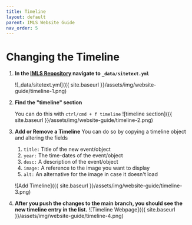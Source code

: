 ```yaml
---
title: Timeline
layout: default
parent: IMLS Website Guide
nav_order: 5
---
```


# Changing the Timeline

1. **In the [IMLS Repository](https://github.com/ucla-imls-open-sci/ucla-imls-open-sci.github.io) navigate to `_data/sitetext.yml`**

    ![_data/sitetext.yml]({{ site.baseurl }}/assets/img/website-guide/timeline-1.png)

2. **Find the "timeline" section**

    You can do this with `ctrl/cmd + f timeline`
    ![timeline section]({{ site.baseurl }}/assets/img/website-guide/timeline-2.png)

3. **Add or Remove a Timeline**
    You can do so by copying a timeline object and altering the fields
    1. `title:` Title of the new event/object
    2. `year:` The time-dates of the event/object
    3. `desc:` A description of the event/object
    4. `image:` A reference to the image you want to display
    5. `alt:` An alternative for the image in case it doesn't load

    ![Add Timeline]({{ site.baseurl }}/assets/img/website-guide/timeline-3.png)

4. **After you push the changes to the main branch, you should see the new timeline entry in the list.**
    ![Timeline Webpage]({{ site.baseurl }}/assets/img/website-guide/timeline-4.png)